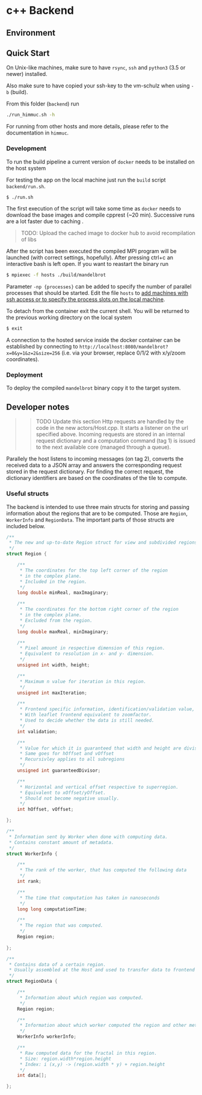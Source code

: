 # c++ Backend

## Environment

## Quick Start

On Unix-like machines, make sure to have `rsync`, `ssh` and `python3` (3.5 or newer) installed.

Also make sure to have copied your ssh-key to the vm-schulz when using `-b` (build).

From this folder (`backend`) run
```bash
./run_himmuc.sh -h
```

For running from other hosts and more details, please refer to the documentation in `himmuc`.

### Development

To run the build pipeline a current version of `docker` needs to 
be installed on the host system

For testing the app on the local machine just run the `build` script `backend/run.sh`.

```bash
$ ./run.sh
```

The first execution of the script will take some time as `docker` needs to download the base images and compile cpprest (~20 min). Successive runs are a lot faster due to caching .
> TODO: Upload the cached image to docker hub to avoid recompilation of libs

After the script has been executed the compiled MPI program will be launched (with correct settings, hopefully). After pressing ctrl+c an interactive bash is left open. If you want to reastart the binary run

```bash
$ mpiexec -f hosts ./build/mandelbrot
```

Parameter `-np {processes}` can be added to specify the number of parallel processes that should be started. Edit the file `hosts` to [add machines with ssh access or to specify the process slots on the local machine](https://wiki.mpich.org/mpich/index.php/Using_the_Hydra_Process_Manager).

To detach from the container exit the current shell. You will be returned to the previous working directory on the local system

```bash
$ exit
```

A connection to the hosted service inside the docker container can be established by connecting to `http://localhost:8080/mandelbrot?x=0&y=1&z=2&size=256` (i.e. via your browser, replace 0/1/2 with x/y/zoom coordinates).

### Deployment

To deploy the compiled `mandelbrot` binary copy it to the target system.

## Developer notes

>> TODO Update this section
Http requests are handled by the code in the new actors/Host.cpp. It starts a listener on the url specified above. Incoming requests are stored in an internal request dictionary and a computation command (tag 1) is issued to the next available core (managed through a queue).

Parallely the host listens to incoming messages (on tag 2), converts the received data to a JSON array and answers the corresponding request stored in the request dictionary. For finding the correct request, the dictionary identifiers are based on the coordinates of the tile to compute.


### Useful structs

The backend is intended to use three main structs for storing and passing information about the regions that are to be computed. Those are `Region`, `WorkerInfo` and `RegionData`. The important parts of those structs are included below.

```cpp
/**
 * The new and up-to-date Region struct for view and subdivided regions
 */
struct Region {

    /**
     * The coordinates for the top left corner of the region
     * in the complex plane. 
     * Included in the region.
     */
    long double minReal, maxImaginary;

    /**
     * The coordinates for the bottom right corner of the region
     * in the complex plane.
     * Excluded from the region.
     */
    long double maxReal, minImaginary;

    /**
     * Pixel amount in respective dimension of this region.
     * Equivalent to resolution in x- and y- dimension.
     */
    unsigned int width, height;

    /**
     * Maximum n value for iteration in this region.
     */
    unsigned int maxIteration;

    /**
     * Frontend specific information, identification/validation value, do not touch
     * With leaflet frontend equivalent to zoomfactor.
     * Used to decide whether the data is still needed.
     */
    int validation;

    /**
     * Value for which it is guaranteed that width and height are divisible by.
     * Same goes for hOffset and vOffset
     * Recursivley applies to all subregions
     */
    unsigned int guaranteedDivisor; 

    /**
     * Horizontal and vertical offset respective to superregion.
     * Equivalent to xOffset/yOffset.
     * Should not become negative usually.
     */
    int hOffset, vOffset;

};
```

```cpp
/**
 * Information sent by Worker when done with computing data.
 * Contains constant amount of metadata.
 */
struct WorkerInfo {

    /**
     * The rank of the worker, that has computed the following data
     */
    int rank;

    /**
     * The time that computation has taken in nanoseconds
     */
    long long computationTime;

    /**
     * The region that was computed.
     */
    Region region;
    
};
```

```cpp
/**
 * Contains data of a certain region.
 * Usually assembled at the Host and used to transfer data to frontend
 */
struct RegionData {

    /**
     * Information about which region was computed.
     */
    Region region;

    /**
     * Information about which worker computed the region and other metadata
     */
    WorkerInfo workerInfo;

    /**
     * Raw computed data for the fractal in this region.
     * Size: region.width*region.height
     * Index: i (x,y) -> (region.width * y) + region.height
     */
    int data[];

};
```